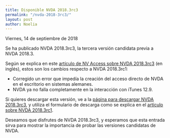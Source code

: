 ```yaml
---
title: Disponible NVDA 2018.3rc3
permalink: "/nvda-2018-3rc3/"
layout: post
author: Noelia
---
```


<footer>Viernes, 14 de septiembre de 2018</footer>

Se ha publicado NVDA 2018.3rc3, la tercera versión candidata previa a NVDA 2018.3.

Según se explica en este [artículo de NV Access sobre NVDA 2018.3rc3](https://www.nvaccess.org/post/nvda-2018-3rc3-released/) (en inglés), estos son los cambios respecto a NVDA 2018.3rc1:

- Corregido un error que impedía la creación del acceso directo de NVDA en el escritorio en sistemas alemanes.
- NVDA ya no falla completamente en la interacción con iTunes 12.9.

Si quieres descargar esta versión, ve a la [página para descargar NVDA 2018.3rc3](https://www.nvaccess.org/download?nvdaVersion=2018.3rc3), y utiliza el formulario de descarga como se explica en el [artículo sobre NVDA 2018.3rc1](https://nvdaes.github.io/nvda-2018-3rc1).

Deseamos que disfrutes de NVDA 2018.3rc3, y esperamos que esta entrada sirva para mostrar la importancia de probar las versiones candidatas de NVDA. 

